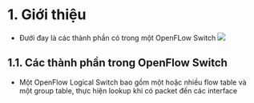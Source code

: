 

# 1. Giới thiệu 

- Đưới đay là các thành phần có trong một OpenFLow Switch
![](https://www.researchgate.net/profile/Dr_Bhargavi_Goswami/publication/320346909/figure/fig4/AS:564672204345345@1511639752976/OpenFlow-switch-atchitecture-An-OpenFlow-Switch-consists-of-one-or-more-flow-tables-and-a.png)

## 1.1. Các thành phần trong OpenFlow Switch

- Một OpenFlow Logical Switch bao gồm một hoặc nhiều flow table và một group table, thực hiện lookup khi có packet đến các interface